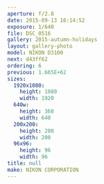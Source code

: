 ```yaml
---
aperture: f/2.8
date: 2015-09-13 16:14:52
exposure: 1/640
file: DSC_0516
gallery: 2015-autumn-holidays
layout: gallery-photo
model: NIKON D3100
next: d43ff62
ordering: 6
previous: 1.665E+62
sizes:
  1920x1080:
    height: 1080
    width: 1920
  640w:
    height: 360
    width: 640
  200x200:
    height: 200
    width: 200
  96x96:
    height: 96
    width: 96
title: null
make: NIKON CORPORATION
---
```


